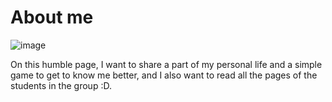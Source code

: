 # About me

![image](https://raw.githubusercontent.com/AbdulsalamNAJ/about-me/main/img/about-me%20.png)

On this humble page, I want to share a part of my personal life and a simple game to get to know me better, and I also want to read all the pages of the students in the group :D.
